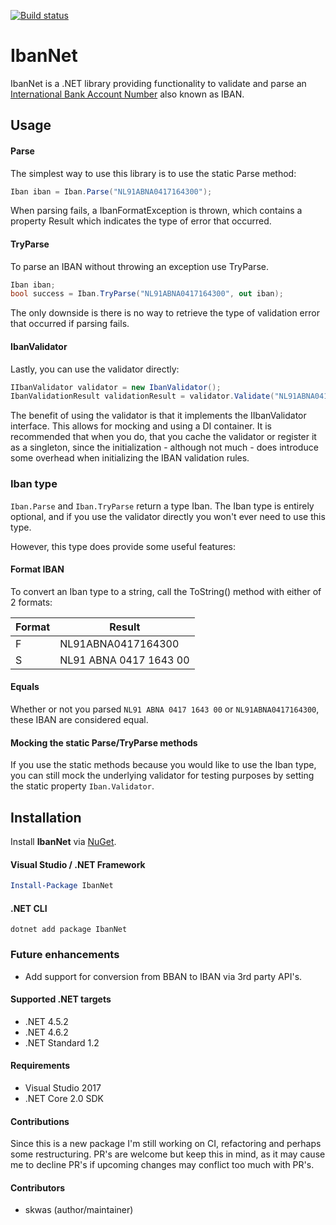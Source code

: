﻿[![Build status](https://ci.appveyor.com/api/projects/status/469oo89bngrkgh2l?svg=true)](https://ci.appveyor.com/project/skwasjer/ibannet)

# IbanNet

IbanNet is a .NET library providing functionality to validate and parse an [International Bank Account Number](https://en.wikipedia.org/wiki/International_Bank_Account_Number) also known as IBAN.

## Usage

#### Parse
The simplest way to use this library is to use the static Parse method:

```csharp
Iban iban = Iban.Parse("NL91ABNA0417164300");
```

When parsing fails, a IbanFormatException is thrown, which contains a property Result which indicates the type of error that occurred.

#### TryParse

To parse an IBAN without throwing an exception use TryParse.

```csharp
Iban iban;
bool success = Iban.TryParse("NL91ABNA0417164300", out iban);
```

The only downside is there is no way to retrieve the type of validation error that occurred if parsing fails.

#### IbanValidator

Lastly, you can use the validator directly:
```csharp
IIbanValidator validator = new IbanValidator();
IbanValidationResult validationResult = validator.Validate("NL91ABNA041716430");
```
The benefit of using the validator is that it implements the IIbanValidator interface. This allows for mocking and using a DI container. It is recommended that when you do, that you cache the validator or register it as a singleton, since the initialization - although not much - does introduce some overhead when initializing the IBAN validation rules.

### Iban type

`Iban.Parse` and `Iban.TryParse` return a type Iban. The Iban type is entirely optional, and if you use the validator directly you won't ever need to use this type.

However, this type does provide some useful features:

#### Format IBAN
To convert an Iban type to a string, call the ToString() method with either of 2 formats:

|Format|Result|
|---|---|
|F|NL91ABNA0417164300|
|S|NL91 ABNA 0417 1643 00|

#### Equals

Whether or not you parsed `NL91 ABNA 0417 1643 00` or `NL91ABNA0417164300`, these IBAN are considered equal.

#### Mocking the static Parse/TryParse methods

If you use the static methods because you would like to use the Iban type, you can still mock the underlying validator for testing purposes by setting the static property `Iban.Validator`.

## Installation

Install **IbanNet** via [NuGet](https://www.nuget.org/packages/IbanNet/).

#### Visual Studio / .NET Framework
```powershell
Install-Package IbanNet
```

#### .NET CLI
```
dotnet add package IbanNet
```

### Future enhancements
- Add support for conversion from BBAN to IBAN via 3rd party API's.

#### Supported .NET targets
- .NET 4.5.2
- .NET 4.6.2
- .NET Standard 1.2

#### Requirements
- Visual Studio 2017
- .NET Core 2.0 SDK

#### Contributions
Since this is a new package I'm still working on CI, refactoring and perhaps some restructuring. PR's are welcome but keep this in mind, as it may cause me to decline PR's if upcoming changes may conflict too much with PR's.

#### Contributors
- skwas (author/maintainer)
